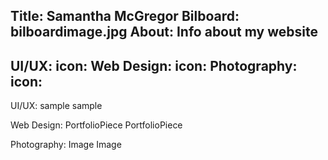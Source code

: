 Title: Samantha McGregor
Bilboard: bilboardimage.jpg
About: Info about my website
---
UI/UX:
    icon:
Web Design:
    icon:
Photography:
    icon:
---
UI/UX:
sample
sample

Web Design:
PortfolioPiece
PortfolioPiece

Photography:
Image
Image